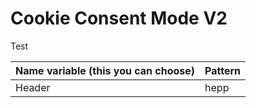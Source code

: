 <h1>Cookie Consent Mode V2</h1>

Test

| Name variable (this you can choose) | Pattern |
| ----------------------------------- | ------- |
| Header                              | hepp    |